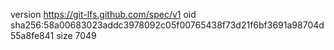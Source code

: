 version https://git-lfs.github.com/spec/v1
oid sha256:58a00683023addc3978092c05f00765438f73d21f6bf3691a98704d55a8fe841
size 7049
